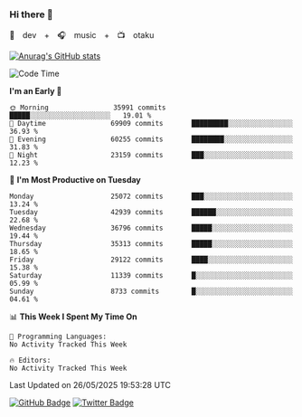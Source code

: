 ### Hi there 👋

🚀　dev　+　🎧　music　+　📺　otaku


[![Anurag's GitHub stats](https://github-readme-stats.vercel.app/api?username=koheitasaka&count_private=true&show_icons=true&theme=monokai)](https://github.com/koheitasaka/github-readme-stats)

<!--START_SECTION:waka-->
![Code Time](http://img.shields.io/badge/Code%20Time-1%2C161%20hrs%2023%20mins-blue)

**I'm an Early 🐤** 

```text
🌞 Morning                35991 commits       █████░░░░░░░░░░░░░░░░░░░░   19.01 % 
🌆 Daytime                69909 commits       █████████░░░░░░░░░░░░░░░░   36.93 % 
🌃 Evening                60255 commits       ████████░░░░░░░░░░░░░░░░░   31.83 % 
🌙 Night                  23159 commits       ███░░░░░░░░░░░░░░░░░░░░░░   12.23 % 
```
📅 **I'm Most Productive on Tuesday** 

```text
Monday                   25072 commits       ███░░░░░░░░░░░░░░░░░░░░░░   13.24 % 
Tuesday                  42939 commits       ██████░░░░░░░░░░░░░░░░░░░   22.68 % 
Wednesday                36796 commits       █████░░░░░░░░░░░░░░░░░░░░   19.44 % 
Thursday                 35313 commits       █████░░░░░░░░░░░░░░░░░░░░   18.65 % 
Friday                   29122 commits       ████░░░░░░░░░░░░░░░░░░░░░   15.38 % 
Saturday                 11339 commits       █░░░░░░░░░░░░░░░░░░░░░░░░   05.99 % 
Sunday                   8733 commits        █░░░░░░░░░░░░░░░░░░░░░░░░   04.61 % 
```


📊 **This Week I Spent My Time On** 

```text
💬 Programming Languages: 
No Activity Tracked This Week

🔥 Editors: 
No Activity Tracked This Week
```


 Last Updated on 26/05/2025 19:53:28 UTC
<!--END_SECTION:waka-->

[![GitHub Badge](https://img.shields.io/badge/GitHub-100000?style=for-the-badge&logo=github&logoColor=white)](https://github.com/koheitasaka)
[![Twitter Badge](https://img.shields.io/badge/Twitter-1DA1F2?style=for-the-badge&logo=twitter&logoColor=white)](https://twitter.com/sleep_asleep_)
